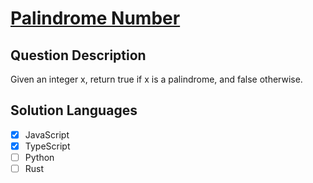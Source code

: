 # [Palindrome Number](https://leetcode.com/problems/palindrome-number)

## Question Description

Given an integer x, return true if x is a palindrome, and false otherwise.

## Solution Languages

- [x] JavaScript
- [x] TypeScript
- [ ] Python
- [ ] Rust